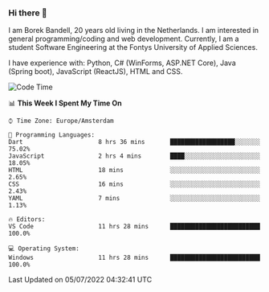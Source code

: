 ### Hi there 👋

I am Borek Bandell, 20 years old living in the Netherlands. I am interested in general programming/coding and web development. Currently, I am a student Software Engineering at the Fontys University of Applied Sciences.

I have experience with: Python, C# (WinForms, ASP.NET Core), Java (Spring boot), JavaScript (ReactJS), HTML and CSS.

<!--START_SECTION:waka-->
![Code Time](http://img.shields.io/badge/Code%20Time-204%20hrs%2032%20mins-blue)

📊 **This Week I Spent My Time On** 

```text
⌚︎ Time Zone: Europe/Amsterdam

💬 Programming Languages: 
Dart                     8 hrs 36 mins       ██████████████████░░░░░░░   75.02% 
JavaScript               2 hrs 4 mins        ████░░░░░░░░░░░░░░░░░░░░░   18.05% 
HTML                     18 mins             ░░░░░░░░░░░░░░░░░░░░░░░░░   2.65% 
CSS                      16 mins             ░░░░░░░░░░░░░░░░░░░░░░░░░   2.43% 
YAML                     7 mins              ░░░░░░░░░░░░░░░░░░░░░░░░░   1.13%

🔥 Editors: 
VS Code                  11 hrs 28 mins      █████████████████████████   100.0%

💻 Operating System: 
Windows                  11 hrs 28 mins      █████████████████████████   100.0%

```


 Last Updated on 05/07/2022 04:32:41 UTC
<!--END_SECTION:waka-->

<!--**tcBorek2002/tcBorek2002** is a ✨ _special_ ✨ repository because its `README.md` (this file) appears on your GitHub profile.

Here are some ideas to get you started:

- 🔭 I’m currently working on ...
- 🌱 I’m currently learning ...
- 👯 I’m looking to collaborate on ...
- 🤔 I’m looking for help with ...
- 💬 Ask me about ...
- 📫 How to reach me: ...
- 😄 Pronouns: ...
- ⚡ Fun fact: ...
-->
